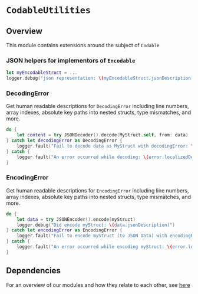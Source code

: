 # ``CodableUtilities``

## Overview

This module contains extensions around the subject of `Codable`

### JSON helpers for implementors of `Encodable`
```swift
let myEncodableStruct = ...
logger.debug("json representation: \(myEncodableStruct.jsonDescription)")
```

### DecodingError

Get human readable descriptions for `DecodingError` including line numbers, array indexes, absolute key paths into nested structs, type mismatches, and more. 

```swift
do {
    let content = try JSONDecoder().decode(MyStruct.self, from: data)
} catch let decodingError as DecodingError {
    logger.fault("Fail to decode data as MyStruct with decodingError: \(decodingError.debugDescription)")
} catch {
    logger.fault("An error occurred while decoding: \(error.localizedDescription)")
}
```

### EncodingError

Get human readable descriptions for `EncodingError` including line numbers, array indexes, absolute key paths into nested structs, type mismatches, and more.

```swift
do {
    let data = try JSONEncoder().encode(myStruct)
    logger.debug("Did encode myStruct: \(data.jsonDescription)")
} catch let encodingError as EncodingError {
    logger.fault("Fail to encode myStruct (to JSON Data) with encodingError: \(encodingError.debugDescription)")
} catch {
    logger.fault("An error occurred while encoding myStruct: \(error.localizedDescription)")
}
```

## Dependencies

For an overview of our modules and how they relate to each other, see [here](https://hatchbaby.atlassian.net/wiki/spaces/iosDevelopers/pages/591036417/Hatch+Sleep+Dependencies+iOS)
